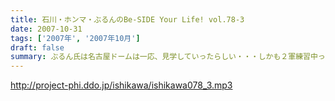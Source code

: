 ```yaml
---
title: 石川・ホンマ・ぶるんのBe-SIDE Your Life! vol.78-3
date: 2007-10-31
tags: ['2007年', '2007年10月']
draft: false
summary: ぶるん氏は名古屋ドームは一応、見学していったらしい・・・しかも２軍練習中って・・・タイミングよければ日本シリーズ行けたのに！と歯がゆい表情を浮かべていました。次回は、石川独行！でビーサイ九州初上陸となります〜。詳しくはお知らせをチェック。九州の猛者たちは来てくれるのかなぁ。NAMAE
---
```


http://project-phi.ddo.jp/ishikawa/ishikawa078_3.mp3
